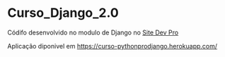 # Curso_Django_2.0

Códifo desenvolvido no modulo de Django no [Site Dev Pro](www.pythonpro.com.br)

Aplicação diponivel em https://curso-pythonprodjango.herokuapp.com/

